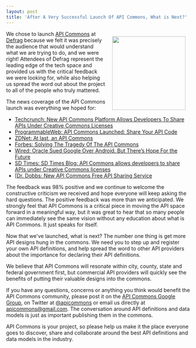 ```yaml
---
layout: post
title: 'After A Very Successful Launch Of API Commons, What is Next?'
---
```

<p><img style="padding: 15px;" src="https://s3.amazonaws.com/kinlane-productions/api-commons/steve-willmott-defrag-api-commons.jpg" alt="" width="200" align="right" /></p>
<p>We chose to launch <a href="http://apicommons.org">API Commons</a> at <a href="http://defragcon.com/">Defrag</a> because we felt it was precisely the audience that would understand what we are trying to do, and we were right! Attendees of Defrag represent the leading edge of the tech space and provided us with the critical feedback we were looking for, while also helping us spread the word out about the project to all of the people who truly mattered.</p>
<p>The news coverage of the API Commons launch was everything we hoped for:</p>
<ul class="mainlist">
<li><a href="http://techcrunch.com/2013/11/05/3scale-launches-api-commons-to-allow-developers-to-share-apis-under-creative-commons-licenses/">Techcrunch: New API Commons Platform Allows Developers To Share APIs Under Creative Commons Licenses</a></li>
<li><a href="http://blog.programmableweb.com/2013/11/05/api-commons-launched-share-your-api-code/">ProgrammableWeb: API Commons Launched: Share Your API Code</a></li>
<li><a href="http://www.zdnet.com/at-last-an-api-commons-7000022849/">ZDNet: At last, an API Commons</a></li>
<li><a href="http://www.forbes.com/sites/benkepes/2013/11/05/solving-the-tragedy-of-the-api-commons/">Forbes: Solving The Tragedy Of The API Commons</a></li>
<li><a href="http://www.wired.com/wiredenterprise/2013/11/api-commons/">Wired: Oracle Sued Google Over Android. But There&rsquo;s Hope For the Future</a></li>
<li><a href="http://sdt.bz/content/article.aspx?ArticleID=65331&amp;page=1">SD Times: SD Times Blog: API Commons allows developers to share APIs under Creative Commons licenses</a></li>
<li><a href="http://www.drdobbs.com/tools/new-api-commons-free-api-sharing-service/240163742">[Dr. Dobbs: New API Commons Free API Sharing Service</a></li>
</ul>
<p>The feedback was 98% positive and we continue to welcome the constructive criticism we received and hope everyone will keep asking the hard questions. The positive feedback was more than we anticipated. We strongly feel that API Commons is a critical piece in moving the API space forward in a meaningful way, but it was great to hear that so many people can immediately see the same vision without any education about what is API Commons. It just speaks for itself.</p>
<p>Now that we've launched, what is next?  The number one thing is get more API designs hung in the commons. We need you to step up and register your own API definitions, and help spread the word to other API providers about the importance for declaring their API definitions.</p>
<p>We believe that API Commons will resonate within city, county, state and federal government first, but commercial API providers will quickly see the benefits of putting their valuable designs into the commons.</p>
<p>If you have any questions, concerns or anything you think would benefit the API Commons community, please post it on the <a href="https://groups.google.com/forum/?hl=en#!forum/api-commons">API Commons Google Group</a>, on Twitter at <a href="https://twitter.com/apicommons">@apicommons</a> or email us directly at <a href="mailto:apicommons@gmail.com">apicommons@gmail.com</a>. The conversation around API definitions and data models is just as important publishing them in the commons.</p>
<p>API Commons is your project, so please help us make it the place everyone goes to discover, share and collaborate around the best API definitions and data models in the industry.</p>
